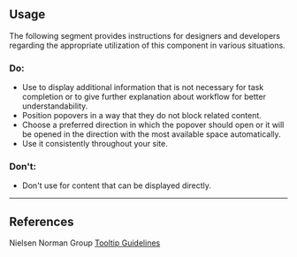 <ComponentHeading name="Popover"></ComponentHeading>

<TableOfContents></TableOfContents>

## Usage

The following segment provides instructions for designers and developers regarding the appropriate utilization of this
component in various situations.

### Do:

- Use to display additional information that is not necessary for task completion or to give further explanation about
  workflow for better understandability.
- Position popovers in a way that they do not block related content.
- Choose a preferred direction in which the popover should open or it will be opened in the direction with the most
  available space automatically.
- Use it consistently throughout your site.

### Don't:

- Don't use for content that can be displayed directly.

---

## References

Nielsen Norman Group [Tooltip Guidelines](https://www.nngroup.com/articles/tooltip-guidelines)
